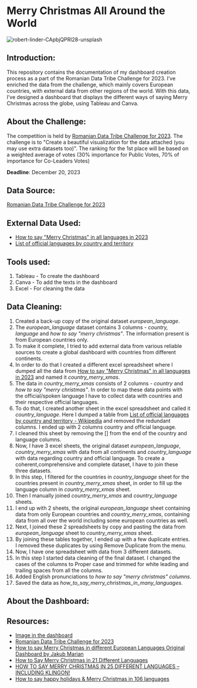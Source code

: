 # Merry Christmas All Around the World

![robert-linder-CApbjQPRl28-unsplash](https://github.com/Arpita-deb/How-to-say-merry-christmas-in-different-languages/assets/139372731/8b51b8f8-c93e-4829-87fc-040d039f4410)

## Introduction: 

This repository contains the documentation of my dashboard creation process as a part of the Romanian Data Tribe Challenge for 2023. I’ve enriched the data from the challenge, which mainly covers European countries, with external data from other regions of the world. With this data, I’ve designed a dashboard that displays the different ways of saying Merry Christmas across the globe, using Tableau and Canva.

## About the Challenge:

The competition is held by [Romanian Data Tribe Challenge for 2023](https://data.world/romanian-data/merry-christmas-in-european-languages). The challenge is to "Create a beautiful visualization for the data attached (you may use extra datasets too)". The ranking for the 1st place will be based on a weighted average of votes (30% importance for Public Votes, 70% of importance for Co-Leaders Votes)

**Deadline**: December 20, 2023

## Data Source:

[Romanian Data Tribe Challenge for 2023](https://data.world/romanian-data/merry-christmas-in-european-languages)

## External Data Used:

* [How to say "Merry Christmas" in all languages in 2023](https://polyglotclub.com/wiki/Language/Multiple-languages/Vocabulary/Merry-Christmas-in-all-countries-languages)
* [List of official languages by country and territory](https://en.wikipedia.org/wiki/List_of_official_languages_by_country_and_territory#:~:text=List%20of%20countries%2Fterritories%20%20%20%20Country%2FRegion%20,%20%20%20%2023%20more%20rows%20)

## Tools used:

1. Tableau - To create the dashboard
2. Canva - To add the texts in the dashboard
3. Excel -  For cleaning the data

## Data Cleaning:

1. Created a back-up copy of the original dataset _european_language_.
2. The _european_language_ dataset contains 3 columns - _country, language_ and _how to say "merry christmas"_. The information present is from European countries only.
3. To make it complete, I tried to add external data from various reliable sources to create a global dashboard with countries from different continents.
4. In order to do that I created a different excel spreadsheet where I dumped all the data from [How to say "Merry Christmas" in all languages in 2023](https://polyglotclub.com/wiki/Language/Multiple-languages/Vocabulary/Merry-Christmas-in-all-countries-languages) and named it _country_merry_xmas_.
5. The data in _country_merry_xmas_ consists of 2 columns - _country_ and _how to say "merry christmas"_. In order to map these data points with the official/spoken language I have to collect data with countries and their respective official languages.
6. To do that, I created another sheet in the excel spreadsheet and called it _country_language_. Here I dumped a table from [List of official languages by country and territory - Wikipedia](https://en.wikipedia.org/wiki/List_of_official_languages_by_country_and_territory#:~:text=List%20of%20countries%2Fterritories%20%20%20%20Country%2FRegion%20,%20%20%20%2023%20more%20rows%20) and removed the redundant columns. I ended up with 2 columns country and official language.
7. I cleaned this sheet by removing the [] from the end of the country and language columns. 
8. Now, I have 3 excel sheets, the original dataset _european_language_, _country_merry_xmas_ with data from all continents and _country_language_ with data regarding country and official language. To create a coherent,comprehensive and complete dataset, I have to join these three datasets.
9. In this step, I filtered for the countries in _country_language_ sheet for the countries present in _country_merry_xmas_ sheet, in order to fill up the language column in _country_merry_xmas_ sheet.
10. Then I manually joined _country_merry_xmas_ and _country_language_ sheets.
11. I end up with 2 sheets, the original _european_language_ sheet containing data from only European countries and _country_merry_xmas_, containing data from all over the world including some european countries as well.
12. Next, I joined these 2 spreadsheets by copy and pasting the data from _european_language_ sheet to _country_merry_xmas_ sheet.
13. By joining these tables together, I ended up with a few duplicate entries. I removed these duplicates by using Remove Duplicate from the menu.
14. Now, I have one spreadsheet with data from 3 different datasets.
15. In this step I started data cleaning of the final dataset. I changed the cases of the columns to Proper case and trimmed for white leading and trailing spaces from all the columns.
16. Added English pronunciations to _how to say "merry christmas" columns_.
17. Saved the data as _how_to_say_merry_christmas_in_many_languages_.


## About the Dashboard:



## Resources:

* [Image in the dashboard](https://unsplash.com/photos/two-elf-on-the-shelf-figurines-kFbSKhukfIQ)
* [Romanian Data Tribe Challenge for 2023](https://data.world/romanian-data/merry-christmas-in-european-languages)
* [How to say Merry Christmas in different European Languages Original Dashboard by Jakub Marian](https://geographyeducation.org/2015/12/18/how-to-say-merry-christmas-in-different-european-languages/)
* [How to Say Merry Christmas in 21 Different Languages](https://www.mondly.com/blog/how-to-say-merry-christmas-different-languages/)
* [HOW TO SAY MERRY CHRISTMAS IN 25 DIFFERENT LANGUAGES – INCLUDING KLINGON!](https://blog.pimsleur.com/2018/12/20/merry-christmas-in-25-languages/)
* [How to say happy holidays & Merry Christmas in 106 languages](https://www.berlitz.com/blog/merry-christmas-different-languages)

